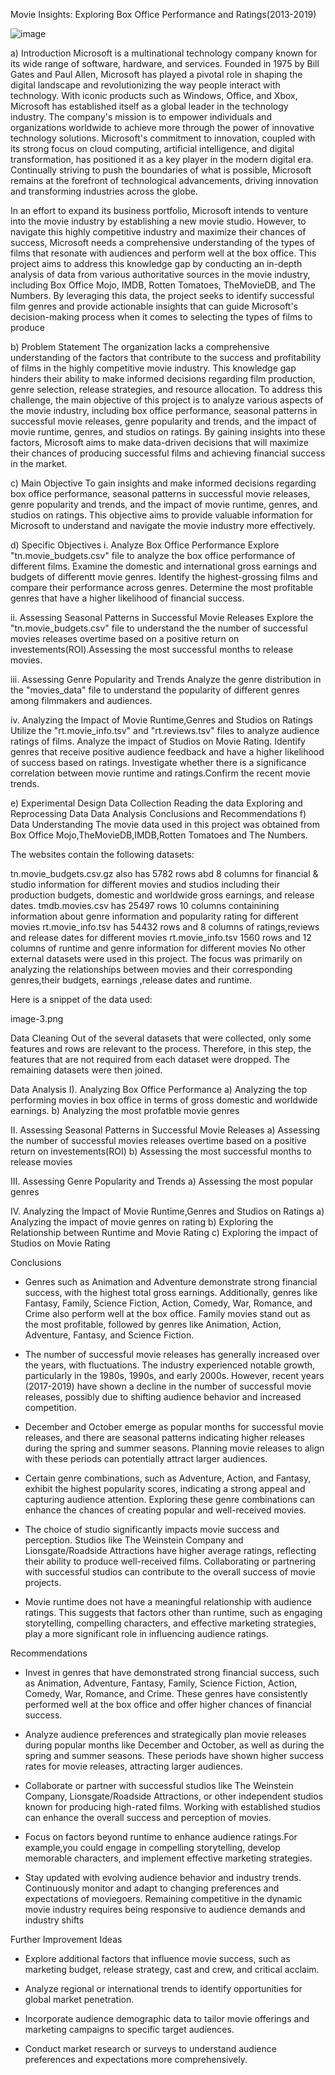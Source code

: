 Movie Insights: Exploring Box Office Performance and Ratings(2013-2019)

![image](https://github.com/sogodongo/Phase-1-Project/assets/103502854/940eb443-2445-4739-9395-bcd21f4d33f3)


a) Introduction
Microsoft is a multinational technology company known for its wide range of software, hardware, and services. Founded in 1975 by Bill Gates and Paul Allen, Microsoft has played a pivotal role in shaping the digital landscape and revolutionizing the way people interact with technology. With iconic products such as Windows, Office, and Xbox, Microsoft has established itself as a global leader in the technology industry. The company's mission is to empower individuals and organizations worldwide to achieve more through the power of innovative technology solutions. Microsoft's commitment to innovation, coupled with its strong focus on cloud computing, artificial intelligence, and digital transformation, has positioned it as a key player in the modern digital era. Continually striving to push the boundaries of what is possible, Microsoft remains at the forefront of technological advancements, driving innovation and transforming industries across the globe.

In an effort to expand its business portfolio, Microsoft intends to venture into the movie industry by establishing a new movie studio. However, to navigate this highly competitive industry and maximize their chances of success, Microsoft needs a comprehensive understanding of the types of films that resonate with audiences and perform well at the box office. This project aims to address this knowledge gap by conducting an in-depth analysis of data from various authoritative sources in the movie industry, including Box Office Mojo, IMDB, Rotten Tomatoes, TheMovieDB, and The Numbers. By leveraging this data, the project seeks to identify successful film genres and provide actionable insights that can guide Microsoft's decision-making process when it comes to selecting the types of films to produce

b) Problem Statement
The organization lacks a comprehensive understanding of the factors that contribute to the success and profitability of films in the highly competitive movie industry. This knowledge gap hinders their ability to make informed decisions regarding film production, genre selection, release strategies, and resource allocation. To address this challenge, the main objective of this project is to analyze various aspects of the movie industry, including box office performance, seasonal patterns in successful movie releases, genre popularity and trends, and the impact of movie runtime, genres, and studios on ratings. By gaining insights into these factors, Microsoft aims to make data-driven decisions that will maximize their chances of producing successful films and achieving financial success in the market.

c) Main Objective
To gain insights and make informed decisions regarding box office performance, seasonal patterns in successful movie releases, genre popularity and trends, and the impact of movie runtime, genres, and studios on ratings. This objective aims to provide valuable information for Microsoft to understand and navigate the movie industry more effectively.

d) Specific Objectives
i. Analyze Box Office Performance
Explore "tn.movie_budgets.csv" file to analyze the box office performance of different films. Examine the domestic and international gross earnings and budgets of differentt movie genres. Identify the highest-grossing films and compare their performance across genres. Determine the most profitable genres that have a higher likelihood of financial success.

ii. Assessing Seasonal Patterns in Successful Movie Releases
Explore the "tn.movie_budgets.csv" file to understand the the number of successful movies releases overtime based on a positive return on investements(ROI).Assessing the most successful months to release movies.

iii. Assessing Genre Popularity and Trends
Analyze the genre distribution in the "movies_data" file to understand the popularity of different genres among filmmakers and audiences.

iv. Analyzing the Impact of Movie Runtime,Genres and Studios on Ratings
Utilize the "rt.movie_info.tsv" and "rt.reviews.tsv" files to analyze audience ratings of films. Analyze the impact of Studios on Movie Rating. Identify genres that receive positive audience feedback and have a higher likelihood of success based on ratings. Investigate whether there is a significance correlation between movie runtime and ratings.Confirm the recent movie trends.

e) Experimental Design
Data Collection
Reading the data
Exploring and Reprocessing Data
Data Analysis
Conclusions and Recommendations
f) Data Understanding
The movie data used in this project was obtained from Box Office Mojo,TheMovieDB,IMDB,Rotten Tomatoes and The Numbers.

The websites contain the following datasets:

tn.movie_budgets.csv.gz also has 5782 rows abd 8 columns for financial & studio information for different movies and studios including their production budgets, domestic and worldwide gross earnings, and release dates.
tmdb.movies.csv has 25497 rows 10 columns containining information about genre information and popularity rating for different movies
rt.movie_info.tsv has 54432 rows and 8 columns of ratings,reviews and release dates for different movies
rt.movie_info.tsv 1560 rows and 12 columns of runtime and genre information for different movies
No other external datasets were used in this project. The focus was primarily on analyzing the relationships between movies and their corresponding genres,their budgets, earnings ,release dates and runtime.

Here is a snippet of the data used:

image-3.png



Data Cleaning
Out of the several datasets that were collected, only some features and rows are relevant to the process. Therefore, in this step, the features that are not required from each dataset were dropped. The remaining datasets were then joined. 


 Data Analysis
I). Analyzing Box Office Performance
a) Analyzing the top performing movies in box office in terms of gross domestic and worldwide earnings.
b) Analyzing the most profatble movie genres


II. Assessing Seasonal Patterns in Successful Movie Releases
a) Assessing the number of successful movies releases overtime based on a positive return on investements(ROI)
b) Assessing the most successful months to release movies

III. Assessing Genre Popularity and Trends
a) Assessing the most popular genres

IV. Analyzing the Impact of Movie Runtime,Genres and Studios on Ratings
a) Analyzing the impact of movie genres on rating
b) Exploring the Relationship between Runtime and Movie Rating
c) Exploring the impact of Studios on Movie Rating

Conclusions
- Genres such as Animation and Adventure demonstrate strong financial success, with the highest total gross earnings. Additionally, genres like Fantasy, Family, Science Fiction, Action, Comedy, War, Romance, and Crime also perform well at the box office. Family movies stand out as the most profitable, followed by genres like Animation, Action, Adventure, Fantasy, and Science Fiction.

- The number of successful movie releases has generally increased over the years, with fluctuations. The industry experienced notable growth, particularly in the 1980s, 1990s, and early 2000s. However, recent years (2017-2019) have shown a decline in the number of successful movie releases, possibly due to shifting audience behavior and increased competition.

- December and October emerge as popular months for successful movie releases, and there are seasonal patterns indicating higher releases during the spring and summer seasons. Planning movie releases to align with these periods can potentially attract larger audiences.

- Certain genre combinations, such as Adventure, Action, and Fantasy, exhibit the highest popularity scores, indicating a strong appeal and capturing audience attention. Exploring these genre combinations can enhance the chances of creating popular and well-received movies.

- The choice of studio significantly impacts movie success and perception. Studios like The Weinstein Company and Lionsgate/Roadside Attractions have higher average ratings, reflecting their ability to produce well-received films. Collaborating or partnering with successful studios can contribute to the overall success of movie projects.

- Movie runtime does not have a meaningful relationship with audience ratings. This suggests that factors other than runtime, such as engaging storytelling, compelling characters, and effective marketing strategies, play a more significant role in influencing audience ratings.

Recommendations
- Invest in genres that have demonstrated strong financial success, such as Animation, Adventure, Fantasy, Family, Science Fiction, Action, Comedy, War, Romance, and Crime. These genres have consistently performed well at the box office and offer higher chances of financial success.

- Analyze audience preferences and strategically plan movie releases during popular months like December and October, as well as during the spring and summer seasons. These periods have shown higher success rates for movie releases, attracting larger audiences.

- Collaborate or partner with successful studios like The Weinstein Company, Lionsgate/Roadside Attractions, or other independent studios known for producing high-rated films. Working with established studios can enhance the overall success and perception of movies.

- Focus on factors beyond runtime to enhance audience ratings.For example,you could engage in compelling storytelling, develop memorable characters, and implement effective marketing strategies.

- Stay updated with evolving audience behavior and industry trends. Continuously monitor and adapt to changing preferences and expectations of moviegoers. Remaining competitive in the dynamic movie industry requires being responsive to audience demands and industry shifts

Further Improvement Ideas
- Explore additional factors that influence movie success, such as marketing budget, release strategy, cast and crew, and critical acclaim.

- Analyze regional or international trends to identify opportunities for global market penetration.

- Incorporate audience demographic data to tailor movie offerings and marketing campaigns to specific target audiences.

- Conduct market research or surveys to understand audience preferences and expectations more comprehensively.


